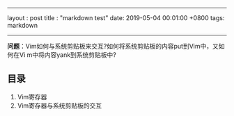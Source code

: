 
---

layout : post
title : "markdown test"
date: 2019-05-04 00:01:00 +0800
tags: markdown

---
**问题**：Vim如何与系统剪贴板来交互?如何将系统剪贴板的内容put到Vim中，又如何在Vi   m中将内容yank到系统剪贴板中?
## 目录
1. Vim寄存器
2. Vim寄存器与系统剪贴板的交互
<!--stackedit_data:
eyJoaXN0b3J5IjpbLTExMTMxNTc4NjNdfQ==
-->